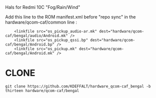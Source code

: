 Hals for Redmi 10C "Fog/Rain/Wind"

Add this line to the ROM manifest.xml before "repo sync" in the hardware/qcom-caf/common line :
```
    <linkfile src="os_pickup_audio-ar.mk" dest="hardware/qcom-caf/bengal/audio/Android.mk" />
    <linkfile src="os_pickup_qssi.bp" dest="hardware/qcom-caf/bengal/Android.bp" />
    <linkfile src="os_pickup.mk" dest="hardware/qcom-caf/bengal/Android.mk" />
```

# CLONE
```
git clone https://github.com/KDEFFALT/hardware_qcom-caf_bengal -b thirteen hardware/qcom-caf/bengal
```
